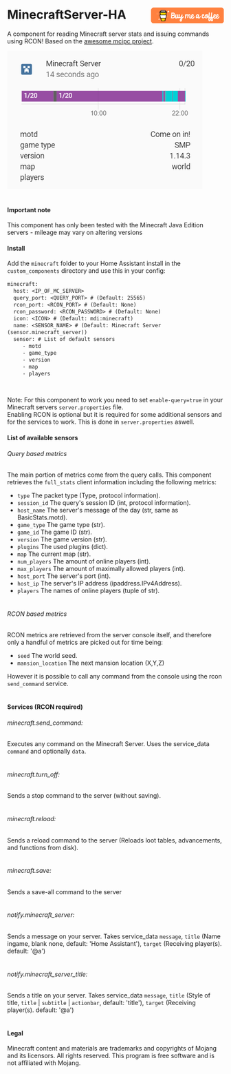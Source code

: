 
# MinecraftServer-HA [<img align="right" src=media/coffee.png>](https://www.buymeacoffee.com/JSz8KGIkD) 
A component for reading Minecraft server stats and issuing commands using RCON! Based on the [awesome mcipc project](https://github.com/conqp/mcipc). <br>

![Screenshot](media/screenshot.PNG) <br> <br>

#### Important note
This component has only been tested with the Minecraft Java Edition servers - mileage may vary on altering versions

#### Install
Add the `minecraft` folder to your Home Assistant install in the `custom_components` directory and use this in your config:
```
minecraft:
  host: <IP_OF_MC_SERVER>
  query_port: <QUERY_PORT> # (Default: 25565)
  rcon_port: <RCON_PORT> # (Default: None)
  rcon_password: <RCON_PASSWORD> # (Default: None)
  icon: <ICON> # (Default: mdi:minecraft)
  name: <SENSOR_NAME> # (Default: Minecraft Server (sensor.minecraft_server))
  sensor: # List of default sensors
     - motd
     - game_type
     - version
     - map
     - players
```
<br>

Note: For this component to work you need to set `enable-query=true` in your Minecraft servers `server.properties` file. <br>
Enabling RCON is optional but it is required for some additional sensors and for the services to work. This is done in `server.properties` aswell.

#### List of available sensors
###### Query based metrics
The main portion of metrics come from the query calls. This component retrieves the `full_stats` client information including the following metrics: <br>
- `type` The packet type (Type, protocol information). <br>
- `session_id` The query's session ID (int, protocol information). <br>
- `host_name` The server's message of the day (str, same as BasicStats.motd). <br>
- `game_type` The game type (str). <br>
- `game_id` The game ID (str). <br>
- `version` The game version (str). <br>
- `plugins` The used plugins (dict). <br>
- `map` The current map (str). <br>
- `num_players` The amount of online players (int). <br>
- `max_players` The amount of maximally allowed players (int). <br>
- `host_port` The server's port (int). <br>
- `host_ip` The server's IP address (ipaddress.IPv4Address). <br>
- `players` The names of online players (tuple of str). <br> <br>

###### RCON based metrics
RCON metrics are retrieved from the server console itself, and therefore only a handful of metrics are picked out for time being: <br>
- `seed` The world seed. <br>
- `mansion_location` The next mansion location (X,Y,Z)

However it is possible to call any command from the console using the rcon `send_command` service. <br> <br>

#### Services (RCON required)
###### minecraft.send_command:
Executes any command on the Minecraft Server. Uses the service_data `command` and optionally `data`. <br><br>
###### minecraft.turn_off:
Sends a stop command to the server (without saving). <br><br>
###### minecraft.reload:
Sends a reload command to the server (Reloads loot tables, advancements, and functions from disk). <br><br>
###### minecraft.save:
Sends a save-all command to the server <br><br>
###### notify.minecraft_server:
Sends a message on your server. Takes service_data `message`, `title` (Name ingame, blank none, default: 'Home Assistant'), `target` (Receiving player(s). default: '@a') <br><br>
###### notify.minecraft_server_title:
Sends a title on your server. Takes service_data `message`, `title` (Style of title, `title` | `subtitle` | `actionbar`, default: 'title'), `target` (Receiving player(s). default: '@a')<br><br>

#### Legal
Minecraft content and materials are trademarks and copyrights of Mojang and its licensors. All rights reserved. This program is free software and is not affiliated with Mojang. <br>
